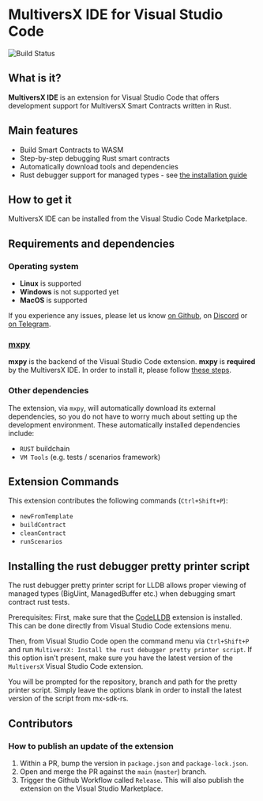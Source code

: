 # MultiversX IDE for Visual Studio Code

![Build Status](https://github.com/multiversx/mx-ide-vscode/actions/workflows/build.yml/badge.svg)

## What is it?

**MultiversX IDE** is an extension for Visual Studio Code that offers development support for MultiversX Smart Contracts written in Rust.

## Main features

 - Build Smart Contracts to WASM
 - Step-by-step debugging Rust smart contracts
 - Automatically download tools and dependencies
 - Rust debugger support for managed types - see [the installation guide](#installing-the-rust-debugger-pretty-printer-script)

## How to get it

MultiversX IDE can be installed from the Visual Studio Code Marketplace.

## Requirements and dependencies

### Operating system

 - **Linux** is supported
 - **Windows** is not supported yet
 - **MacOS** is supported

If you experience any issues, please let us know [on Github](https://github.com/multiversx/mx-ide-vscode/issues), on [Discord](http://discord.gg/MultiversXBuilders) or [on Telegram](https://t.me/MultiversXDevelopers).

### [mxpy](https://github.com/multiversx/mx-sdk-py-cli)

**mxpy** is the backend of the Visual Studio Code extension. **mxpy** is **required** by the MultiversX IDE. In order to install it, please follow [these steps](https://docs.multiversx.com/sdk-and-tools/sdk-py/installing-mxpy).

### Other dependencies

The extension, via `mxpy`, will automatically download its external dependencies, so you do not have to worry much about setting up the development environment. These automatically installed dependencies include:

* `RUST` buildchain
* `VM Tools` (e.g. tests / scenarios framework)

## Extension Commands

This extension contributes the following commands (`Ctrl+Shift+P`):

* `newFromTemplate`
* `buildContract`
* `cleanContract`
* `runScenarios`

## Installing the rust debugger pretty printer script

The rust debugger pretty printer script for LLDB allows proper viewing of managed types (BigUint, ManagedBuffer etc.) when debugging smart contract rust tests.

Prerequisites: First, make sure that the [CodeLLDB](https://github.com/vadimcn/vscode-lldb) extension is installed. This can be done directly from Visual Studio Code extensions menu.

Then, from Visual Studio Code open the command menu via `Ctrl+Shift+P` and run `MultiversX: Install the rust debugger pretty printer script`. If this option isn't present, make sure you have the latest version of the `MultiversX` Visual Studio Code extension.

You will be prompted for the repository, branch and path for the pretty printer script. Simply leave the options blank in order to install the latest version of the script from mx-sdk-rs.

## Contributors

### How to publish an update of the extension

1. Within a PR, bump the version in `package.json` and `package-lock.json`.
2. Open and merge the PR against the `main` (`master`) branch.
3. Trigger the Github Workflow called `Release`. This will also publish the extension on the Visual Studio Marketplace.
